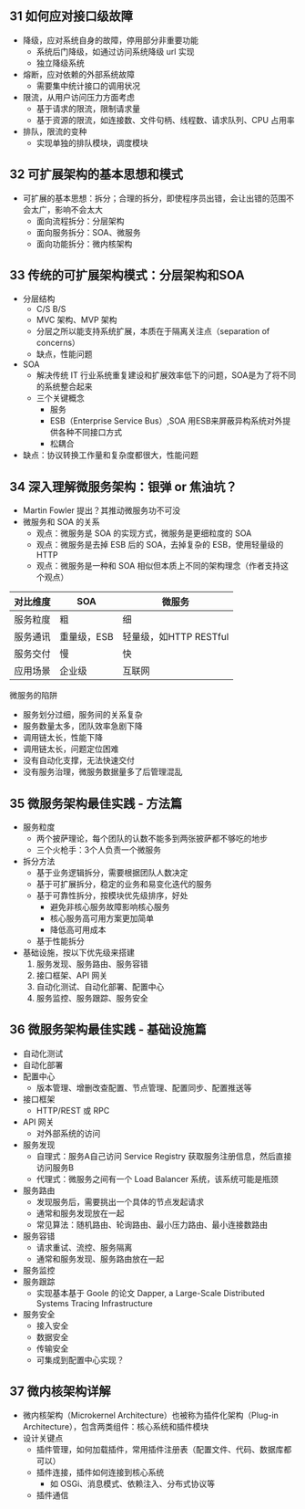 ## 31 如何应对接口级故障
- 降级，应对系统自身的故障，停用部分非重要功能
  - 系统后门降级，如通过访问系统降级 url 实现
  - 独立降级系统
- 熔断，应对依赖的外部系统故障
  - 需要集中统计接口的调用状况
- 限流，从用户访问压力方面考虑
  - 基于请求的限流，限制请求量
  - 基于资源的限流，如连接数、文件句柄、线程数、请求队列、CPU 占用率
- 排队，限流的变种
  - 实现单独的排队模块，调度模块

## 32 可扩展架构的基本思想和模式
- 可扩展的基本思想：拆分；合理的拆分，即使程序员出错，会让出错的范围不会太广，影响不会太大
  - 面向流程拆分：分层架构
  - 面向服务拆分：SOA、微服务
  - 面向功能拆分：微内核架构

## 33 传统的可扩展架构模式：分层架构和SOA
- 分层结构
  - C/S B/S
  - MVC 架构、MVP 架构
  - 分层之所以能支持系统扩展，本质在于隔离关注点（separation of concerns）
  - 缺点，性能问题
- SOA
  - 解决传统 IT 行业系统重复建设和扩展效率低下的问题，SOA是为了将不同的系统整合起来
  - 三个关键概念
    - 服务
    - ESB（Enterprise Service Bus）,SOA 用ESB来屏蔽异构系统对外提供各种不同接口方式
    - 松耦合
- 缺点：协议转换工作量和复杂度都很大，性能问题

## 34 深入理解微服务架构：银弹 or 焦油坑？
- Martin Fowler 提出？其推动微服务功不可没
- 微服务和 SOA 的关系
  - 观点：微服务是 SOA 的实现方式，微服务是更细粒度的 SOA
  - 观点：微服务是去掉 ESB 后的 SOA，去掉复杂的 ESB，使用轻量级的 HTTP
  - 观点：微服务是一种和 SOA 相似但本质上不同的架构理念（作者支持这个观点）

| 对比维度 | SOA         | 微服务                 |
|----------|-------------|------------------------|
| 服务粒度 | 粗          | 细                     |
| 服务通讯 | 重量级，ESB | 轻量级，如HTTP RESTful |
| 服务交付 | 慢          | 快                     |
| 应用场景 | 企业级      | 互联网                 |

微服务的陷阱
- 服务划分过细，服务间的关系复杂
- 服务数量太多，团队效率急剧下降
- 调用链太长，性能下降
- 调用链太长，问题定位困难
- 没有自动化支撑，无法快速交付
- 没有服务治理，微服务数据量多了后管理混乱

## 35 微服务架构最佳实践 - 方法篇
- 服务粒度
  - 两个披萨理论，每个团队的认数不能多到两张披萨都不够吃的地步
  - 三个火枪手：3个人负责一个微服务
- 拆分方法
  - 基于业务逻辑拆分，需要根据团队人数决定
  - 基于可扩展拆分，稳定的业务和易变化迭代的服务
  - 基于可靠性拆分，按模块优先级排序，好处
    - 避免非核心服务故障影响核心服务
    - 核心服务高可用方案更加简单
    - 降低高可用成本
  - 基于性能拆分
- 基础设施，按以下优先级来搭建
  1. 服务发现、服务路由、服务容错
  1. 接口框架、API 网关
  1. 自动化测试、自动化部署、配置中心
  1. 服务监控、服务跟踪、服务安全

## 36 微服务架构最佳实践 - 基础设施篇
- 自动化测试
- 自动化部署
- 配置中心
  - 版本管理、增删改查配置、节点管理、配置同步、配置推送等
- 接口框架
  - HTTP/REST 或 RPC
- API 网关
  - 对外部系统的访问
- 服务发现
  - 自理式：服务A自己访问 Service Registry 获取服务注册信息，然后直接访问服务B
  - 代理式：微服务之间有一个 Load Balancer 系统，该系统可能是瓶颈
- 服务路由
  - 发现服务后，需要挑出一个具体的节点发起请求
  - 通常和服务发现放在一起
  - 常见算法：随机路由、轮询路由、最小压力路由、最小连接数路由
- 服务容错
  - 请求重试、流控、服务隔离
  - 通常和服务发现、服务路由放在一起
- 服务监控
- 服务跟踪
  - 实现基本基于 Goole 的论文 Dapper, a Large-Scale Distributed Systems Tracing Infrastructure
- 服务安全
  - 接入安全
  - 数据安全
  - 传输安全
  - 可集成到配置中心实现？

## 37 微内核架构详解
- 微内核架构（Microkernel Architecture）也被称为插件化架构（Plug-in Architecture），包含两类组件：核心系统和插件模块
- 设计关键点
  - 插件管理，如何加载插件，常用插件注册表（配置文件、代码、数据库都可以）
  - 插件连接，插件如何连接到核心系统
    - 如 OSGi、消息模式、依赖注入、分布式协议等
  - 插件通信
